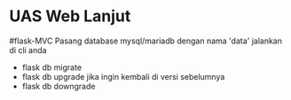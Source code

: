 # UAS Web Lanjut

#flask-MVC
Pasang database mysql/mariadb dengan nama 'data' 
jalankan di cli anda
- flask db migrate
- flask db upgrade
jika ingin kembali di versi sebelumnya
- flask db downgrade